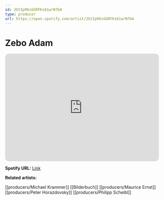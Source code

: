 ```yaml
---
id: 2GtIpR6sGGRFKs61wrN7bA
type: producer
url: https://open.spotify.com/artist/2GtIpR6sGGRFKs61wrN7bA
---
```

# Zebo Adam

<iframe style="border-radius:12px" src="https://open.spotify.com/embed/artist/2GtIpR6sGGRFKs61wrN7bA" width="100%" height="352" frameBorder="0" allowfullscreen="" allow="autoplay; clipboard-write; encrypted-media; fullscreen; picture-in-picture" loading="lazy"></iframe>

**Spotify URL:** [Link](https://open.spotify.com/artist/2GtIpR6sGGRFKs61wrN7bA)

**Related artists:**

[[producers/Michael Krammer]]
[[Bilderbuch]]
[[producers/Maurice Ernst]]
[[producers/Peter Horazdovsky]]
[[producers/Philipp Scheibl]]
